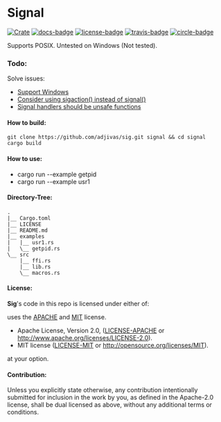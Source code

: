 # Signal

[![Crate][crate-badge]][crate] [![docs-badge][]][docs] [![license-badge][]][license] [![travis-badge][]][travis] [![circle-badge][]][circle]

Supports POSIX. Untested on Windows (Not tested).

### Todo:
Solve issues:
* [Support Windows](https://github.com/adjivas/sig/issues/5)
* [Consider using sigaction() instead of signal()](https://github.com/adjivas/sig/issues/3)
* [Signal handlers should be unsafe functions](https://github.com/adjivas/sig/issues/2)

#### How to build:
```shell
git clone https://github.com/adjivas/sig.git signal && cd signal
cargo build
```

#### How to use:
* cargo run --example getpid
* cargo run --example usr1

#### Directory-Tree:
```shell
.
|__ Cargo.toml
|__ LICENSE
|__ README.md
|__ examples
|   |__ usr1.rs
|   \__ getpid.rs
\__ src
    |__ ffi.rs
    |__ lib.rs
    \__ macros.rs
```

#### License:
**Sig**'s code in this repo is licensed under either of:

uses the [APACHE][license-mit] and [MIT][license-apache] license.
 * Apache License, Version 2.0, ([LICENSE-APACHE](LICENSE-APACHE) or http://www.apache.org/licenses/LICENSE-2.0).
 * MIT license ([LICENSE-MIT](LICENSE-MIT) or http://opensource.org/licenses/MIT).

  [license-apache]: https://github.com/adjivas/sig/blob/master/LICENSE-APACHE
  [license-mit]: https://github.com/adjivas/sig/blob/master/LICENSE-MIT

  at your option.

#### Contribution:

Unless you explicitly state otherwise, any contribution intentionally submitted for inclusion in the work by you, as defined in the Apache-2.0 license, shall be dual licensed as above, without any additional terms or conditions.

[crate-badge]: https://img.shields.io/crates/v/sig.svg?style=flat-square
[crate]: https://crates.io/crates/sig
[docs-badge]: https://img.shields.io/badge/API-docs-blue.svg?style=flat-square
[docs]: http://adjivas.github.io/sig/sig
[license-badge]: https://img.shields.io/crates/l/cublas.svg?style=flat-square
[license]: https://github.com/adjivas/sig/blob/master/README.md#license
[travis-badge]: https://travis-ci.org/adjivas/sig.svg?style=flat-square
[travis]: https://travis-ci.org/adjivas/sig
[circle-badge]: https://circleci.com/gh/adjivas/sig/tree/master.svg?style=svg
[circle]: https://circleci.com/gh/adjivas/sig/tree/master
